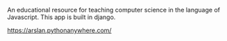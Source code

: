 An educational resource for teaching computer science in the language of Javascript.  This app is built in django.


https://arslan.pythonanywhere.com/

